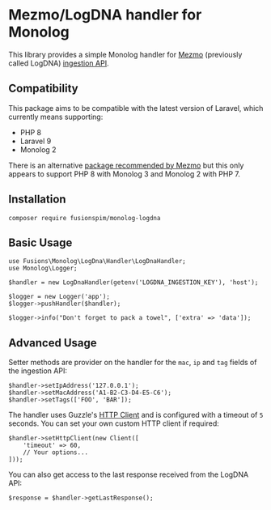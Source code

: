 # Mezmo/LogDNA handler for Monolog

This library provides a simple Monolog handler for [Mezmo](https://www.mezmo.com/) (previously called LogDNA) [ingestion API](https://docs.mezmo.com/docs/ingestion). 

## Compatibility

This package aims to be compatible with the latest version of Laravel, which currently means supporting:

* PHP 8
* Laravel 9
* Monolog 2

There is an alternative [package recommended by Mezmo](https://github.com/nvanheuverzwijn/monolog-logdna) but this only appears to support PHP 8 with Monolog 3 and Monolog 2 with PHP 7.

## Installation

```
composer require fusionspim/monolog-logdna
```

## Basic Usage

```
use Fusions\Monolog\LogDna\Handler\LogDnaHandler;
use Monolog\Logger;

$handler = new LogDnaHandler(getenv('LOGDNA_INGESTION_KEY'), 'host');

$logger = new Logger('app');
$logger->pushHandler($handler);

$logger->info("Don't forget to pack a towel", ['extra' => 'data']);
```

## Advanced Usage

Setter methods are provider on the handler for the `mac`, `ip` and `tag` fields of the ingestion API:

```
$handler->setIpAddress('127.0.0.1');
$handler->setMacAddress('A1-B2-C3-D4-E5-C6');
$handler->setTags(['FOO', 'BAR']);
```

The handler uses Guzzle's [HTTP Client](http://docs.guzzlephp.org/en/stable/) and is configured with a timeout of `5` seconds. You can set your own custom HTTP client if required:

```
$handler->setHttpClient(new Client([
    'timeout' => 60,
    // Your options...
]));
```

You can also get access to the last response received from the LogDNA API:
```
$response = $handler->getLastResponse();
```
